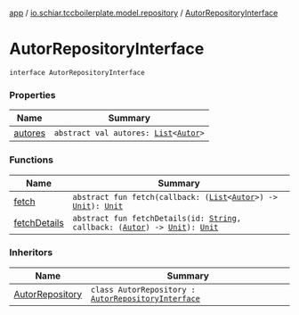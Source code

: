 [app](../../index.md) / [io.schiar.tccboilerplate.model.repository](../index.md) / [AutorRepositoryInterface](./index.md)

# AutorRepositoryInterface

`interface AutorRepositoryInterface`

### Properties

| Name | Summary |
|---|---|
| [autores](autores.md) | `abstract val autores: `[`List`](https://kotlinlang.org/api/latest/jvm/stdlib/kotlin.collections/-list/index.html)`<`[`Autor`](../../io.schiar.tccboilerplate.model/-autor/index.md)`>` |

### Functions

| Name | Summary |
|---|---|
| [fetch](fetch.md) | `abstract fun fetch(callback: (`[`List`](https://kotlinlang.org/api/latest/jvm/stdlib/kotlin.collections/-list/index.html)`<`[`Autor`](../../io.schiar.tccboilerplate.model/-autor/index.md)`>) -> `[`Unit`](https://kotlinlang.org/api/latest/jvm/stdlib/kotlin/-unit/index.html)`): `[`Unit`](https://kotlinlang.org/api/latest/jvm/stdlib/kotlin/-unit/index.html) |
| [fetchDetails](fetch-details.md) | `abstract fun fetchDetails(id: `[`String`](https://kotlinlang.org/api/latest/jvm/stdlib/kotlin/-string/index.html)`, callback: (`[`Autor`](../../io.schiar.tccboilerplate.model/-autor/index.md)`) -> `[`Unit`](https://kotlinlang.org/api/latest/jvm/stdlib/kotlin/-unit/index.html)`): `[`Unit`](https://kotlinlang.org/api/latest/jvm/stdlib/kotlin/-unit/index.html) |

### Inheritors

| Name | Summary |
|---|---|
| [AutorRepository](../-autor-repository/index.md) | `class AutorRepository : `[`AutorRepositoryInterface`](./index.md) |
